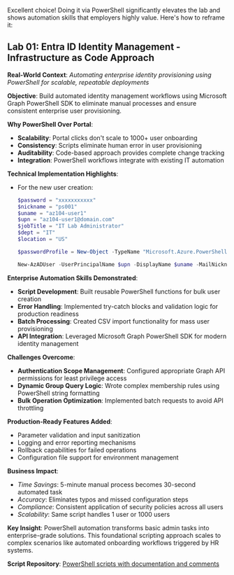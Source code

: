 Excellent choice! Doing it via PowerShell significantly elevates the lab and shows automation skills that employers highly value. Here's how to reframe it:

## Lab 01: Entra ID Identity Management - Infrastructure as Code Approach

**Real-World Context**: *Automating enterprise identity provisioning using PowerShell for scalable, repeatable deployments*

**Objective**: 
Build automated identity management workflows using Microsoft Graph PowerShell SDK to eliminate manual processes and ensure consistent enterprise user provisioning.

**Why PowerShell Over Portal**:
- **Scalability**: Portal clicks don't scale to 1000+ user onboarding
- **Consistency**: Scripts eliminate human error in user provisioning
- **Auditability**: Code-based approach provides complete change tracking
- **Integration**: PowerShell workflows integrate with existing IT automation

**Technical Implementation Highlights**:

- For the new user creation:
   ``` powershell
   $password = "xxxxxxxxxxx"
   $nickname = "ps001"
   $uname = "az104-user1"
   $upn = "az104-user1@domain.com"
   $jobTitle = "IT Lab Administrator"
   $dept = "IT"
   $location = "US"
   
   $passwordProfile = New-Object -TypeName "Microsoft.Azure.PowerShell.Cmdlets.Resources.MSGraph.Models.ApiV10.MicrosoftGraphPasswordProfile" -Property @{Password=$password}
   
   New-AzADUser -UserPrincipalName $upn -DisplayName $uname -MailNickname $nickname -PasswordProfile $passwordProfile -AccountEnabled $true -JobTitle $jobTitle -Department $dept -UsageLocation $location
   ```

**Enterprise Automation Skills Demonstrated**:
- **Script Development**: Built reusable PowerShell functions for bulk user creation
- **Error Handling**: Implemented try-catch blocks and validation logic for production readiness
- **Batch Processing**: Created CSV import functionality for mass user provisioning
- **API Integration**: Leveraged Microsoft Graph PowerShell SDK for modern identity management

**Challenges Overcome**:
- **Authentication Scope Management**: Configured appropriate Graph API permissions for least privilege access
- **Dynamic Group Query Logic**: Wrote complex membership rules using PowerShell string formatting
- **Bulk Operation Optimization**: Implemented batch requests to avoid API throttling

**Production-Ready Features Added**:
- Parameter validation and input sanitization
- Logging and error reporting mechanisms  
- Rollback capabilities for failed operations
- Configuration file support for environment management

**Business Impact**:
- *Time Savings*: 5-minute manual process becomes 30-second automated task
- *Accuracy*: Eliminates typos and missed configuration steps
- *Compliance*: Consistent application of security policies across all users
- *Scalability*: Same script handles 1 user or 1000 users

**Key Insight**: 
PowerShell automation transforms basic admin tasks into enterprise-grade solutions. This foundational scripting approach scales to complex scenarios like automated onboarding workflows triggered by HR systems.

**Script Repository**: 
[PowerShell scripts with documentation and comments](/azure/cli-commands.md)

